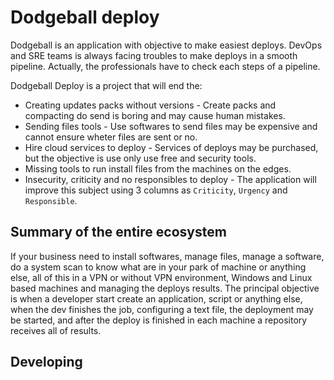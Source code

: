 # Dodgeball deploy

Dodgeball is an application with objective to make easiest deploys. DevOps and SRE teams is always facing troubles to make deploys in a smooth pipeline.
Actually, the professionals have to check each steps of a pipeline.

Dodgeball Deploy is a project that will end the:
- Creating updates packs without versions - Create packs and compacting do send is boring and may cause human mistakes.
- Sending files tools - Use softwares to send files may be expensive and cannot ensure wheter files are sent or no.
- Hire cloud services to deploy - Services of deploys may be purchased, but the objective is use only use free and security tools.
- Missing tools to run install files from the machines on the edges.
- Insecurity, criticity and no responsibles to deploy - The application will improve this subject using 3 columns as `Criticity`, `Urgency` and `Responsible`.

## Summary of the entire ecosystem

If your business need to install softwares, manage files, manage a software, do a system scan to know what are in your park of machine or anything else, all of this in a VPN or without VPN environment, Windows and Linux based machines and managing the deploys results.
The principal objective is when a developer start create an application, script or anything else, when the dev finishes the job, configuring a text file, the deployment may be started, and after the deploy is finished in each machine a repository receives all of results.

## Developing

